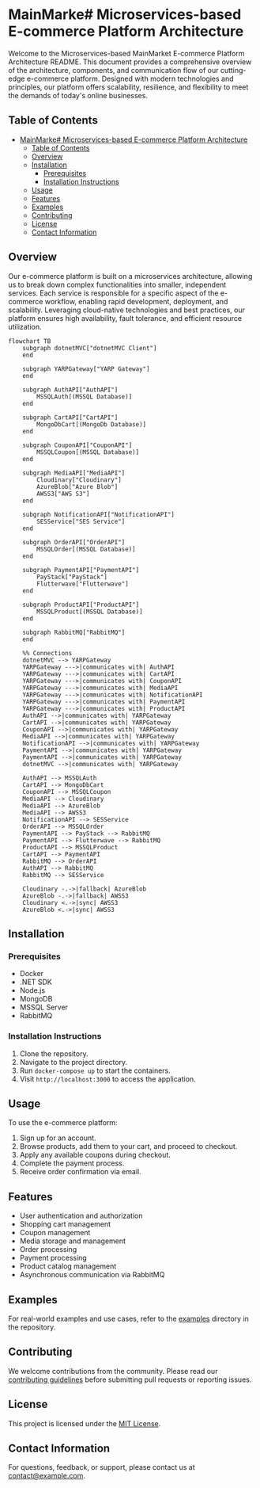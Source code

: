 # MainMarke# Microservices-based E-commerce Platform Architecture

Welcome to the Microservices-based MainMarket E-commerce Platform Architecture README. This document provides a comprehensive overview of the architecture, components, and communication flow of our cutting-edge e-commerce platform. Designed with modern technologies and principles, our platform offers scalability, resilience, and flexibility to meet the demands of today's online businesses.

## Table of Contents
- [MainMarke# Microservices-based E-commerce Platform Architecture](#mainmarke-microservices-based-e-commerce-platform-architecture)
  - [Table of Contents](#table-of-contents)
  - [Overview](#overview)
  - [Installation](#installation)
    - [Prerequisites](#prerequisites)
    - [Installation Instructions](#installation-instructions)
  - [Usage](#usage)
  - [Features](#features)
  - [Examples](#examples)
  - [Contributing](#contributing)
  - [License](#license)
  - [Contact Information](#contact-information)

## Overview

Our e-commerce platform is built on a microservices architecture, allowing us to break down complex functionalities into smaller, independent services. Each service is responsible for a specific aspect of the e-commerce workflow, enabling rapid development, deployment, and scalability. Leveraging cloud-native technologies and best practices, our platform ensures high availability, fault tolerance, and efficient resource utilization.

```Mermaid
flowchart TB
    subgraph dotnetMVC["dotnetMVC Client"]
    end

    subgraph YARPGateway["YARP Gateway"]
    end
    
    subgraph AuthAPI["AuthAPI"]
        MSSQLAuth[(MSSQL Database)]
    end

    subgraph CartAPI["CartAPI"]
        MongoDbCart[(MongoDb Database)]
    end

    subgraph CouponAPI["CouponAPI"]
        MSSQLCoupon[(MSSQL Database)]
    end

    subgraph MediaAPI["MediaAPI"]
        Cloudinary["Cloudinary"]
        AzureBlob["Azure Blob"]
        AWSS3["AWS S3"]
    end

    subgraph NotificationAPI["NotificationAPI"]
        SESService["SES Service"]
    end

    subgraph OrderAPI["OrderAPI"]
        MSSQLOrder[(MSSQL Database)]
    end

    subgraph PaymentAPI["PaymentAPI"]
        PayStack["PayStack"]
        Flutterwave["Flutterwave"]
    end

    subgraph ProductAPI["ProductAPI"]
        MSSQLProduct[(MSSQL Database)]
    end

    subgraph RabbitMQ["RabbitMQ"]
    end
    
    %% Connections
    dotnetMVC --> YARPGateway
    YARPGateway --->|communicates with| AuthAPI
    YARPGateway --->|communicates with| CartAPI
    YARPGateway --->|communicates with| CouponAPI
    YARPGateway --->|communicates with| MediaAPI
    YARPGateway --->|communicates with| NotificationAPI
    YARPGateway --->|communicates with| PaymentAPI
    YARPGateway --->|communicates with| ProductAPI
    AuthAPI -->|communicates with| YARPGateway
    CartAPI -->|communicates with| YARPGateway
    CouponAPI -->|communicates with| YARPGateway
    MediaAPI -->|communicates with| YARPGateway
    NotificationAPI -->|communicates with| YARPGateway
    PaymentAPI -->|communicates with| YARPGateway
    PaymentAPI -->|communicates with| YARPGateway
    dotnetMVC -->|communicates with| YARPGateway

    AuthAPI --> MSSQLAuth
    CartAPI --> MongoDbCart
    CouponAPI --> MSSQLCoupon
    MediaAPI --> Cloudinary
    MediaAPI --> AzureBlob
    MediaAPI --> AWSS3
    NotificationAPI --> SESService
    OrderAPI --> MSSQLOrder
    PaymentAPI --> PayStack --> RabbitMQ
    PaymentAPI --> Flutterwave --> RabbitMQ
    ProductAPI --> MSSQLProduct
    CartAPI --> PaymentAPI
    RabbitMQ --> OrderAPI
    AuthAPI --> RabbitMQ
    RabbitMQ --> SESService

    Cloudinary -.->|fallback| AzureBlob
    AzureBlob -.->|fallback| AWSS3
    Cloudinary <.->|sync| AWSS3
    AzureBlob <.->|sync| AWSS3
```

## Installation

### Prerequisites

- Docker
- .NET SDK
- Node.js
- MongoDB
- MSSQL Server
- RabbitMQ

### Installation Instructions

1. Clone the repository.
2. Navigate to the project directory.
3. Run `docker-compose up` to start the containers.
4. Visit `http://localhost:3000` to access the application.

## Usage

To use the e-commerce platform:

1. Sign up for an account.
2. Browse products, add them to your cart, and proceed to checkout.
3. Apply any available coupons during checkout.
4. Complete the payment process.
5. Receive order confirmation via email.

## Features

- User authentication and authorization
- Shopping cart management
- Coupon management
- Media storage and management
- Order processing
- Payment processing
- Product catalog management
- Asynchronous communication via RabbitMQ

## Examples

For real-world examples and use cases, refer to the [examples](examples/) directory in the repository.

## Contributing

We welcome contributions from the community. Please read our [contributing guidelines](CONTRIBUTING.md) before submitting pull requests or reporting issues.

## License

This project is licensed under the [MIT License](LICENSE).

## Contact Information

For questions, feedback, or support, please contact us at [contact@example.com](mailto:contact@example.com).
